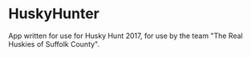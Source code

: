 # HuskyHunter

App written for use for Husky Hunt 2017, for use by the team "The Real Huskies of Suffolk County".
